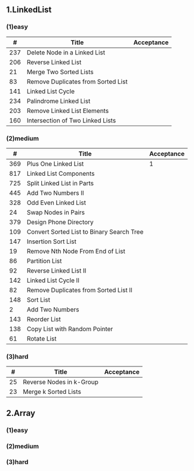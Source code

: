 ## 1.LinkedList 

### (1)easy
| # | Title | Acceptance |
|---| ----- | ------------------ |
|237|Delete Node in a Linked List||
|206|Reverse Linked List||
|21|Merge Two Sorted Lists||
|83|Remove Duplicates from Sorted List||	
|141|Linked List Cycle||
|234|Palindrome Linked List||
|203|Remove Linked List Elements||
|160|Intersection of Two Linked Lists||

### (2)medium	

| # | Title | Acceptance |
|---| ----- | ------------------ |
|369|Plus One Linked List|1|2|3|
|817|Linked List Components|
|725|Split Linked List in Parts|
|445|Add Two Numbers II|
|328|Odd Even Linked List|
|24|Swap Nodes in Pairs|
|379|Design Phone Directory|
|109|Convert Sorted List to Binary Search Tree|	
|147|Insertion Sort List|
|19|Remove Nth Node From End of List|
|86|Partition List|
|92|Reverse Linked List II|
|142|Linked List Cycle II|
|82|Remove Duplicates from Sorted List II	|
|148|Sort List|
|2|Add Two Numbers|
|143|Reorder List|
|138|Copy List with Random Pointer|
|61|Rotate List|
### (3)hard

| # | Title | Acceptance |
|---| ----- | ------------------ |
|25|Reverse Nodes in k-Group||
|23|Merge k Sorted Lists||

## 2.Array

### (1)easy

### (2)medium

### (3)hard